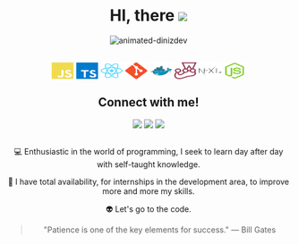 <h1 align="center" >HI, there  <img src="https://media.giphy.com/media/hvRJCLFzcasrR4ia7z/giphy.gif" width="30px"></h1>

<p align="center">
  <img src="https://media3.giphy.com/media/qgQUggAC3Pfv687qPC/giphy.gif" alt="animated-dinizdev" />
</p>


<div style="display: inline_block" align="center"><br>
  <img align="center" alt="dinizdev-Js" height="30" width="40" src="https://raw.githubusercontent.com/devicons/devicon/master/icons/javascript/javascript-plain.svg">
  <img align="center" alt="dinizdev-Ts" height="30" width="40" src="https://raw.githubusercontent.com/devicons/devicon/master/icons/typescript/typescript-plain.svg">
  <img align="center" alt="dinizdev-React" height="30" width="40" src="https://raw.githubusercontent.com/devicons/devicon/master/icons/react/react-original.svg">

  <img align="center" alt="dinizdev-GIT" height="30" width="40" src="https://github.com/devicons/devicon/raw/master/icons/git/git-original.svg">
  <img align="center" alt="dinizdev-DOCKER" height="30" width="40" src="https://raw.githubusercontent.com/devicons/devicon/2ae2a900d2f041da66e950e4d48052658d850630/icons/docker/docker-original.svg">
  <img align="center" alt="dinizdev-JEST" height="30" width="40" src="https://raw.githubusercontent.com/devicons/devicon/2ae2a900d2f041da66e950e4d48052658d850630/icons/jest/jest-plain.svg">
  <img align="center" alt="dinizdev-NEXTJS" height="30" width="40" src="https://raw.githubusercontent.com/devicons/devicon/2ae2a900d2f041da66e950e4d48052658d850630/icons/nextjs/nextjs-original-wordmark.svg">
  <img align="center" alt="dinizdev-NODEJS" height="30" width="40" src="https://raw.githubusercontent.com/devicons/devicon/2ae2a900d2f041da66e950e4d48052658d850630/icons/nodejs/nodejs-original.svg">


</div>

<div align="center">
  <h2> Connect with me! </h2>

<div> 
  <a href="https://instagram.com/dinizdev" target="_blank"><img src="https://img.shields.io/badge/-Instagram-%23E4405F?style=for-the-badge&logo=instagram&logoColor=white" target="_blank"></a>
  <a href = "mailto:dinizdev@"><img src="https://img.shields.io/badge/-Gmail-%23333?style=for-the-badge&logo=gmail&logoColor=white" target="_blank"></a>
  <a href="https://www.linkedin.com/in/felipe-ribeiro-diniz/" target="_blank"><img src="https://img.shields.io/badge/-LinkedIn-%230077B5?style=for-the-badge&logo=linkedin&logoColor=white" target="_blank"></a> 
 
</div>

##

💻  Enthusiastic in the world of programming, I seek to learn day after day with self-taught knowledge.

🏢  I have total availability, for internships in the development area, to improve more and more my skills.

👽  Let's go to the code.

> "Patience is one of the key elements for success."
― Bill Gates
